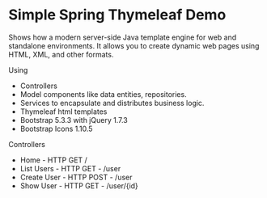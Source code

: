 # Simple Spring Thymeleaf Demo
Shows how a modern server-side Java template engine for web and standalone environments. It allows you to create dynamic web pages using HTML, XML, and other formats.

Using 
- Controllers
- Model components like data entities, repositories.
- Services to encapsulate and distributes business logic.
- Thymeleaf html templates
- Bootstrap 5.3.3 with jQuery 1.7.3
- Bootstrap Icons 1.10.5

Controllers
- Home - HTTP GET /
- List Users - HTTP GET - /user 
- Create User - HTTP POST - /user
- Show User - HTTP GET - /user/{id}
